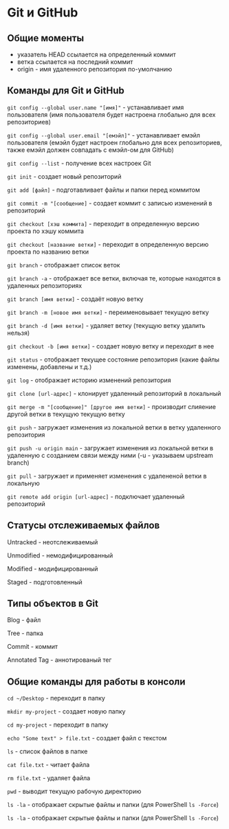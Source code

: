 # Git и GitHub

## Общие моменты
* указатель HEAD ссылается на определенный коммит
* ветка ссылается на последний коммит
* origin - имя удаленного репозитория по-умолчанию

## Команды для Git и GitHub

`git config --global user.name "[имя]"` - устанавливает имя пользователя (имя пользователя будет настроена глобально для всех репозиториев)

`git config --global user.email "[емэйл]"` - устанавливает емэйл пользователя (емэйл будет настроен глобально для всех репозиториев, также емэйл должен совпадать с емэйл-ом для GitHub)

`git config --list` - получение всех настроек Git

`git init` - создает новый репозиторий

`git add [файл]` - подготавливает файлы и папки перед коммитом

`git commit -m "[сообщение]` - создает коммит с записью изменений в репозиторий

`git checkout [хэш коммита]` - переходит в определенную версию проекта по хэшу коммита

`git checkout [название ветки]` - переходит в определенную версию проекта по названию ветки

`git branch` - отображает список веток

`git branch -a` - отображает все ветки, включая те, которые находятся в удаленных репозиториях

`git branch [имя ветки]` - создаёт новую ветку

`git branch -m [новое имя ветки]` - переименовывает текущую ветку

`git branch -d [имя ветки]` - удаляет ветку (текущую ветку удалить нельзя)

`git checkout -b [имя ветки]` - создает новую ветку и переходит в нее

`git status` - отображает текущее состояние репозитория (какие файлы изменены, добавлены и т.д.)

`git log` - отображает историю изменений репозитория

`git clone [url-адрес]` - клонирует удаленный репозиторий в локальный

`git merge -m "[сообщение]" [другое имя ветки]` - производит слияение другой ветки в текущую текущую ветку

`git push` - загружает изменения из локальной ветки в ветку удаленного репозитория

`git push -u origin main` - загружает изменения из локальной ветки в удаленную с созданием связи между ними (-u - указываем upstream branch)

`git pull` - загружает и применяет изменения с удалененой ветки в локальную

`git remote add origin [url-адрес]` - подключает удаленный репозиторий

## Статусы отслеживаемых файлов

Untracked - неотслеживаемый

Unmodified - немодифицированный

Modified - модифицированный

Staged - подготовленный

## Типы объектов в Git

Blog - файл

Tree - папка

Commit - коммит

Annotated Tag - аннотированый тег

## Общие команды для работы в консоли

`cd ~/Desktop` - переходит в папку

`mkdir my-project` - создает новую папку

`cd my-project` - переходит в папку

`echo "Some text" > file.txt` - создает файл с текстом

`ls` - список файлов в папке

`cat file.txt` - читает файла

`rm file.txt` - удаляет файла

`pwd` - выводит текущую рабочую директорию

`ls -la` - отображает скрытые файлы и папки (для PowerShell `ls -Force`)

`ls -la` - отображает скрытые файлы и папки (для PowerShell `ls -Force`)